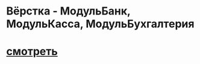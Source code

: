 # Вёрстка - МодульБанк, МодульКасса, МодульБухгалтерия

# [смотреть](https://markgraaf-van-lottum.github.io/ModulBank_UI/)
